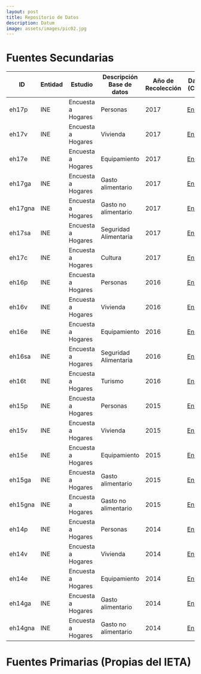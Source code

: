 ```yaml
---
layout: post
title: Repositorio de Datos
description: Datum
image: assets/images/pic02.jpg
---
```


# Fuentes Secundarias

| ID      | Entidad | Estudio            | Descripción Base de datos | Año de Recolección | Datos (CSV)                                            | Ficha Técnica |
|---------|---------|--------------------|---------------------------|--------------------|--------------------------------------------------------|---------------|
| eh17p   | INE     | Encuesta a Hogares | Personas                  | 2017               | [Enlace](http://aru2.ddns.net/datumARU/eh/eh17p.csv)   | [Descarga]()  |
| eh17v   | INE     | Encuesta a Hogares | Vivienda                  | 2017               | [Enlace](http://aru2.ddns.net/datumARU/eh/eh17v.csv)   | [Descarga]()  |
| eh17e   | INE     | Encuesta a Hogares | Equipamiento              | 2017               | [Enlace](http://aru2.ddns.net/datumARU/eh/eh17e.csv)   | [Descarga]()  |
| eh17ga  | INE     | Encuesta a Hogares | Gasto alimentario         | 2017               | [Enlace](http://aru2.ddns.net/datumARU/eh/eh17ga.csv)  | [Descarga]()  |
| eh17gna | INE     | Encuesta a Hogares | Gasto no alimentario      | 2017               | [Enlace](http://aru2.ddns.net/datumARU/eh/eh17gna.csv) | [Descarga]()  |
| eh17sa  | INE     | Encuesta a Hogares | Seguridad Alimentaria     | 2017               | [Enlace](http://aru2.ddns.net/datumARU/eh/eh17sa.csv)  | [Descarga]()  |
| eh17c   | INE     | Encuesta a Hogares | Cultura                   | 2017               | [Enlace](http://aru2.ddns.net/datumARU/eh/eh17c.csv)   | [Descarga]()  |
| eh16p   | INE     | Encuesta a Hogares | Personas                  | 2016               | [Enlace](http://aru2.ddns.net/datumARU/eh/eh16p.csv)   | [Descarga]()  |
| eh16v   | INE     | Encuesta a Hogares | Vivienda                  | 2016               | [Enlace](http://aru2.ddns.net/datumARU/eh/eh16v.csv)   | [Descarga]()  |
| eh16e   | INE     | Encuesta a Hogares | Equipamiento              | 2016               | [Enlace](http://aru2.ddns.net/datumARU/eh/eh16e.csv)   | [Descarga]()  |
| eh16sa  | INE     | Encuesta a Hogares | Seguridad Alimentaria     | 2016               | [Enlace](http://aru2.ddns.net/datumARU/eh/eh16sa.csv)  | [Descarga]()  |
| eh16t   | INE     | Encuesta a Hogares | Turismo                   | 2016               | [Enlace](http://aru2.ddns.net/datumARU/eh/eh16t.csv)   | [Descarga]()  |
| eh15p   | INE     | Encuesta a Hogares | Personas                  | 2015               | [Enlace](http://aru2.ddns.net/datumARU/eh/eh15p.csv)   | [Descarga]()  |
| eh15v   | INE     | Encuesta a Hogares | Vivienda                  | 2015               | [Enlace](http://aru2.ddns.net/datumARU/eh/eh15v.csv)   | [Descarga]()  |
| eh15e   | INE     | Encuesta a Hogares | Equipamiento              | 2015               | [Enlace](http://aru2.ddns.net/datumARU/eh/eh15e.csv)   | [Descarga]()  |
| eh15ga  | INE     | Encuesta a Hogares | Gasto alimentario         | 2015               | [Enlace](http://aru2.ddns.net/datumARU/eh/eh15ga.csv)  | [Descarga]()  |
| eh15gna | INE     | Encuesta a Hogares | Gasto no alimentario      | 2015               | [Enlace](http://aru2.ddns.net/datumARU/eh/eh15gna.csv) | [Descarga]()  |
| eh14p   | INE     | Encuesta a Hogares | Personas                  | 2014               | [Enlace](http://aru2.ddns.net/datumARU/eh/eh14p.csv)   | [Descarga]()  |
| eh14v   | INE     | Encuesta a Hogares | Vivienda                  | 2014               | [Enlace](http://aru2.ddns.net/datumARU/eh/eh14v.csv)   | [Descarga]()  |
| eh14e   | INE     | Encuesta a Hogares | Equipamiento              | 2014               | [Enlace](http://aru2.ddns.net/datumARU/eh/eh14e.csv)   | [Descarga]()  |
| eh14ga  | INE     | Encuesta a Hogares | Gasto alimentario         | 2014               | [Enlace](http://aru2.ddns.net/datumARU/eh/eh14ga.csv)  | [Descarga]()  |
| eh14gna | INE     | Encuesta a Hogares | Gasto no alimentario      | 2014               | [Enlace](http://aru2.ddns.net/datumARU/eh/eh14gna.csv) | [Descarga]()  |

# Fuentes Primarias (Propias del IETA)